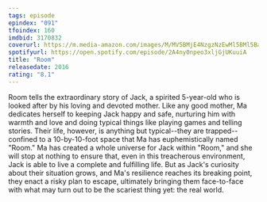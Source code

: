 ```yaml
---
tags: episode
epindex: "091"
tfoindex: 160
imdbid: 3170832
coverurl: https://m.media-amazon.com/images/M/MV5BMjE4NzgzNzEwMl5BMl5BanBnXkFtZTgwMTMzMDE0NjE@._V1_SY300_CR0,0,202,300_.jpg
spotifyurl: https://open.spotify.com/episode/2A4ny0npeo3xljGjUKuuiA
title: "Room"
releasedate: 2016
rating: "8.1"
---
```


Room tells the extraordinary story of Jack, a spirited 5-year-old who is looked after by his loving and devoted mother. Like any good mother, Ma dedicates herself to keeping Jack happy and safe, nurturing him with warmth and love and doing typical things like playing games and telling stories. Their life, however, is anything but typical--they are trapped--confined to a 10-by-10-foot space that Ma has euphemistically named "Room." Ma has created a whole universe for Jack within "Room," and she will stop at nothing to ensure that, even in this treacherous environment, Jack is able to live a complete and fulfilling life. But as Jack's curiosity about their situation grows, and Ma's resilience reaches its breaking point, they enact a risky plan to escape, ultimately bringing them face-to-face with what may turn out to be the scariest thing yet: the real world.